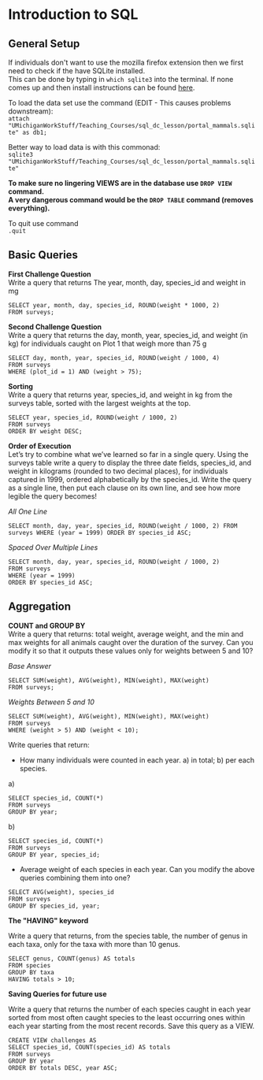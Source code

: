# Introduction to SQL

## General Setup

If individuals don't want to use the mozilla firefox extension then we first need to check if the have SQLite installed.  
This can be done by typing in `which sqlite3` into the terminal.  If none comes up and then install instructions can be found
[here](https://www.tutorialspoint.com/sqlite/sqlite_installation.htm).

To load the data set use the command (EDIT - This causes problems downstream):  
`attach "UMichiganWorkStuff/Teaching_Courses/sql_dc_lesson/portal_mammals.sqlite" as db1;`

Better way to load data is with this commonad:  
`sqlite3 "UMichiganWorkStuff/Teaching_Courses/sql_dc_lesson/portal_mammals.sqlite"`

**To make sure no lingering VIEWS are in the database use `DROP VIEW` command.**  
**A very dangerous command would be the `DROP TABLE` command (removes everything).**

To quit use command  
`.quit`

## Basic Queries

**First Challenge Question**  
Write a query that returns The year, month, day, species_id and weight in mg

```sqlite3
SELECT year, month, day, species_id, ROUND(weight * 1000, 2)
FROM surveys;
```

**Second Challenge Question**  
Write a query that returns the day, month, year, species_id, and weight (in kg) for individuals 
caught on Plot 1 that weigh more than 75 g
  
```sqlite3
SELECT day, month, year, species_id, ROUND(weight / 1000, 4)
FROM surveys
WHERE (plot_id = 1) AND (weight > 75);
```

**Sorting**  
Write a query that returns year, species_id, and weight in kg from the surveys table, sorted with the largest weights at the top.

```sqlite3
SELECT year, species_id, ROUND(weight / 1000, 2)
FROM surveys
ORDER BY weight DESC;
```

**Order of Execution**  
Let’s try to combine what we’ve learned so far in a single query. Using the surveys table write a query to display the three date fields, species_id, and weight in kilograms (rounded to two decimal places), for individuals captured in 1999, ordered alphabetically by the species_id. Write the query as a single line, then put each clause on its own line, and see how more legible the query becomes!  

*All One Line*
```sqlite3
SELECT month, day, year, species_id, ROUND(weight / 1000, 2) FROM surveys WHERE (year = 1999) ORDER BY species_id ASC;
```
*Spaced Over Multiple Lines*  
```sqlite3
SELECT month, day, year, species_id, ROUND(weight / 1000, 2)
FROM surveys
WHERE (year = 1999)
ORDER BY species_id ASC;
```

## Aggregation

**COUNT and GROUP BY**  
Write a query that returns: total weight, average weight, and the min and max weights for all animals caught over the duration of the survey. Can you modify it so that it outputs these values only for weights between 5 and 10?  

*Base Answer*
```sqlite3
SELECT SUM(weight), AVG(weight), MIN(weight), MAX(weight)
FROM surveys;
```  

*Weights Between 5 and 10*
```sqlite3
SELECT SUM(weight), AVG(weight), MIN(weight), MAX(weight)
FROM surveys
WHERE (weight > 5) AND (weight < 10);
```

Write queries that return:
* How many individuals were counted in each year. a) in total; b) per each species.

a)
```sqlite3
SELECT species_id, COUNT(*)
FROM surveys
GROUP BY year;
```

b)
```sqlite3
SELECT species_id, COUNT(*)
FROM surveys
GROUP BY year, species_id;
```

* Average weight of each species in each year. Can you modify the above queries combining them into one?

```sqlite3
SELECT AVG(weight), species_id
FROM surveys
GROUP BY species_id, year;
```

**The "HAVING" keyword**

Write a query that returns, from the species table, the number of genus in each taxa, only for the taxa with more than 10 genus.

```sqlite3
SELECT genus, COUNT(genus) AS totals
FROM species
GROUP BY taxa
HAVING totals > 10;
```

**Saving Queries for future use**

Write a query that returns the number of each species caught in each year sorted from most often caught species to the least occurring ones within each year starting from the most recent records. Save this query as a VIEW.

```sqlite3
CREATE VIEW challenges AS
SELECT species_id, COUNT(species_id) AS totals
FROM surveys
GROUP BY year
ORDER BY totals DESC, year ASC;
```





